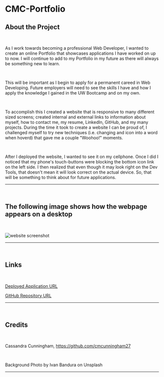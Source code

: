 # CMC-Portfolio

## About the Project

&nbsp;

As I work towards becoming a professional Web Developer, I wanted to create an online Portfolio that showcases applications I have worked on up to now. I will continue to add to my Portfolio in my future as there will always be something new to learn.

&nbsp;

This will be important as I begin to apply for a permanent careed in Web Developing. Future employers will need to see the skills I have and how I apply the knowledge I gained in the UW Bootcamp and on my own. 

&nbsp;

To accomplish this I created a website that is responsive to many different sized screens; created internal and external links to information about myself, how to contact me, my resume, LinkedIn, GitHub, and my many projects. During the time it took to create a website I can be proud of, I challenged myself to try new techniques (i.e. changing and icon into a word when hoverd) that gave me a couple "Woohoo!" moments. 

&nbsp;

After I deployed the website, I wanted to see it on my cellphone. Once I did I noticed that my phone's touch-buttons were blocking the bottom icon link on the left side. I then realized that even though it may look right on the Dev Tools, that doesn't mean it will look correct on the actual device. So, that will be something to think about for future applications. 

---

&nbsp;

## The following image shows how the webpage appears on a desktop

&nbsp;
&nbsp;

![website screenshot](./assets/images/website-screenshot.png)

---
&nbsp;

## Links

&nbsp;


[Deployed Application URL]( https://cmcunningham27.github.io/CMC-Portfolio/)

[GitHub Repository URL](https://github.com/cmcunningham27/CMC-Portfolio)

---
&nbsp;

## Credits

&nbsp;

Cassandra Cunningham, https://github.com/cmcunningham27

&nbsp;

Background Photo by Ivan Bandura on Unsplash

---